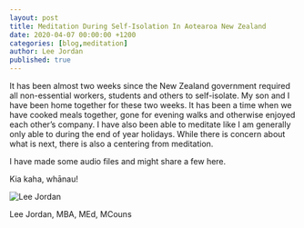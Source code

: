 ```yaml
---
layout: post
title: Meditation During Self-Isolation In Aotearoa New Zealand
date: 2020-04-07 00:00:00 +1200
categories: [blog,meditation]
author: Lee Jordan
published: true
---
```


<p>It has been almost two weeks since the New Zealand government required all non-essential workers, students and others to self-isolate. My son and I have been home together for these two weeks. It has been a time when we have cooked meals together, gone for evening walks and otherwise enjoyed each other&#8217;s company. I have also been able to meditate like I am generally only able to during the end of year holidays. While there is concern about what is next, there is also a centering from meditation.</p>

<p>I have made some audio files and might share a few here.</p><p>Kia kaha, whānau!</p>

<img src="https://geraldleejordan.com/public/assets/images/lee-jordan.png" alt="Lee Jordan">

Lee Jordan, MBA, MEd, MCouns
